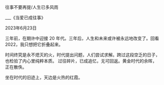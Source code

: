 往事不要再提/人生已多风雨


___《当爱已成往事》

2023年6月23日


三年前，在期许中迎接 20 年代。三年后，人生和未来或许被永远地改变了。回看 2022，我只想把它折叠起来。

时间终究是永不熄灭的火，时代提出问题，人们尝试求解。跨过这段空乏的日子，也检验了内心里纯粹本质。
过往碎片，已成追忆，无可回返。黄金时代的余晖，正在散佚。

坐在时代的旧迹上，天边是火热的红霞。
